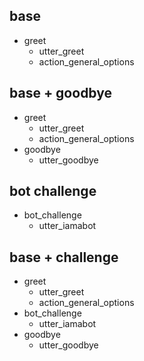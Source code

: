 ## base
* greet
  - utter_greet
  - action_general_options

## base + goodbye
* greet
  - utter_greet
  - action_general_options
* goodbye
  - utter_goodbye

## bot challenge
* bot_challenge
  - utter_iamabot

## base + challenge
* greet
  - utter_greet
  - action_general_options
* bot_challenge
  - utter_iamabot
* goodbye
  - utter_goodbye
